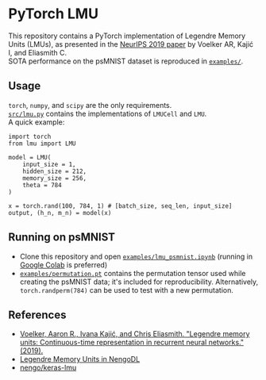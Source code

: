 # PyTorch LMU
This repository contains a PyTorch implementation of Legendre Memory Units (LMUs), as presented in the [NeurIPS 2019 paper](https://papers.nips.cc/paper/9689-legendre-memory-units-continuous-time-representation-in-recurrent-neural-networks) by Voelker AR, Kajić I, and Eliasmith C.  
SOTA performance on the psMNIST dataset is reproduced in [`examples/`](examples).

## Usage
`torch`, `numpy`, and `scipy` are the only requirements.  
[`src/lmu.py`](src/lmu.py) contains the implementations of `LMUCell` and `LMU`.  
A quick example:  
```python3
import torch
from lmu import LMU

model = LMU(
    input_size = 1,
    hidden_size = 212,
    memory_size = 256,
    theta = 784
)

x = torch.rand(100, 784, 1) # [batch_size, seq_len, input_size]
output, (h_n, m_n) = model(x)
```

## Running on psMNIST
- Clone this repository and open [`examples/lmu_psmnist.ipynb`](examples/lmu_psmnist.ipynb) (running in [Google Colab](https://colab.research.google.com/) is preferred)
- [`examples/permutation.pt`](examples/permutation.pt) contains the permutation tensor used while creating the psMNIST data; it's included for reproducibility. Alternatively, `torch.randperm(784)` can be used to test with a new permutation.  

## References
- [Voelker, Aaron R., Ivana Kajić, and Chris Eliasmith. "Legendre memory units: Continuous-time representation in recurrent neural networks." (2019).](https://papers.nips.cc/paper/9689-legendre-memory-units-continuous-time-representation-in-recurrent-neural-networks)
- [Legendre Memory Units in NengoDL](https://www.nengo.ai/nengo-dl/examples/lmu.html)
- [nengo/keras-lmu](https://github.com/nengo/keras-lmu)

